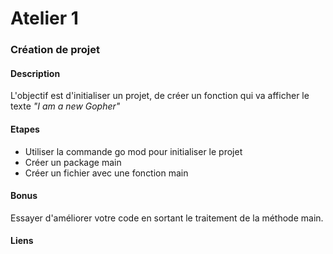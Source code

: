 # Atelier 1
### Création de projet

#### Description

L'objectif est d'initialiser un projet, de créer un fonction qui va afficher le texte  _"I am a new Gopher"_

#### Etapes

* Utiliser la commande go mod pour initialiser le projet
* Créer un package main
* Créer un fichier avec une fonction main

#### Bonus

Essayer d'améliorer votre code en sortant le traitement de la méthode main.

#### Liens
